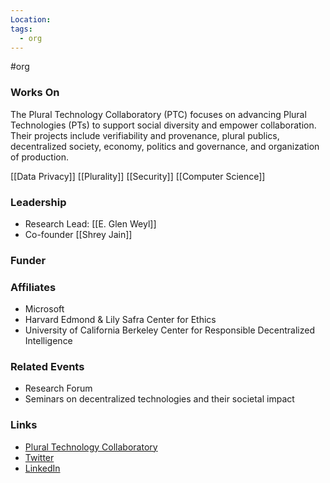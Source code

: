 ```yaml
---
Location: 
tags:
  - org
---
```

#org

### Works On
The Plural Technology Collaboratory (PTC) focuses on advancing Plural Technologies (PTs) to support social diversity and empower collaboration. Their projects include verifiability and provenance, plural publics, decentralized society, economy, politics and governance, and organization of production.

[[Data Privacy]]
[[Plurality]]
[[Security]]
[[Computer Science]]

### Leadership
- Research Lead: [[E. Glen Weyl]]
- Co-founder [[Shrey Jain]]

### Funder

### Affiliates
- Microsoft
- Harvard Edmond & Lily Safra Center for Ethics
- University of California Berkeley Center for Responsible Decentralized Intelligence

### Related Events
- Research Forum
- Seminars on decentralized technologies and their societal impact

### Links
- [Plural Technology Collaboratory](https://www.microsoft.com/en-us/research/group/plural-technology-collaboratory/)
- [Twitter](https://twitter.com/MSFTResearch)
- [LinkedIn](https://www.linkedin.com/company/microsoft-research/)
